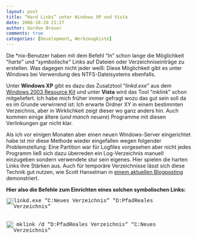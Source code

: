 ```yaml
---
layout: post
title: “Hard Links” unter Windows XP und Vista
date: 2008-10-20 21:27
author: Gordon Breuer
comments: true
categories: [Development, Werkzeugkiste]
---
```

<p>Die *nix-Benutzer haben mit dem Befehl “<em>ln</em>” schon lange die Möglichkeit “<em>harte</em>” und “<em>symbolische</em>” Links auf Dateien oder Verzeichniseinträge zu erstellen. Was dagegen nicht jeder weiß: Diese Möglichkeit gibt es unter Windows bei Verwendung des NTFS-Dateisystems ebenfalls.</p>  <p>Unter <strong>Windows XP</strong> gibt es dazu das Zusatztool “<i>linkd.exe” </i>aus dem <a href="http://www.microsoft.com/downloads/details.aspx?FamilyID=9d467a69-57ff-4ae7-96ee-b18c4790cffd&amp;DisplayLang=en" target="_blank">Windows 2003 Resource Kit</a> und unter <strong>Vista</strong> wird das Tool “<em>mklink</em>” schon mitgeliefert. Ich habe mich früher immer gefragt wozu das gut sein soll da es im Grunde verwirrend ist: Ich erwarte Ordner XY in einem bestimmten Verzeichnis, aber in Wirklichkeit zeigt dieser wo ganz anders hin. Auch kommen einige ältere (<em>und manch neuere</em>) Programme mit diesen Verlinkungen gar nicht klar.</p>  <p>Als ich vor einigen Monaten aber einen neuen Windows-Server eingerichtet habe ist mir diese Methode wieder eingefallen wegen folgender Problemstellung: Eine Partition war für Logfiles vorgesehen aber nicht jedes Programm ließ sich dazu überreden ein Log-Verzeichnis manuell einzugeben sondern verwendete stur sein eigenes. Hier spielen die harten Links ihre Stärken aus. Auch für temporäre Verzeichnisse lässt sich diese Technik gut nutzen, wie Scott Hanselman in <a title="" href="http://www.hanselman.com/blog/GuideToFreeingUpDiskSpaceUnderWindowsVista.aspx">einem aktuellen Blogposting</a> demonstriert.</p>  <p><strong>Hier also die Befehle zum Einrichten eines solchen symbolischen Links:</strong></p>  <p><img title="Windows XP" style="border-top-width: 0px; display: inline; border-left-width: 0px; border-bottom-width: 0px; margin-left: 0px; margin-right: 0px; border-right-width: 0px" height="18" alt="Windows XP" src="http://anheledirwp.blob.core.windows.net/wordpress/2008/10/windows_3.jpg" width="20" align="left" border="0" /> <span style="font-family: courier new">linkd.exe &quot;C:Neues Verzeichnis&quot; &quot;D:PfadReales Verzeichnis&quot;</span>     <br />    <br /></p>  <p><img title="Windows Vista" style="border-right: 0px; border-top: 0px; display: inline; margin-left: 0px; border-left: 0px; margin-right: 0px; border-bottom: 0px" height="20" alt="Windows Vista" src="http://anheledirwp.blob.core.windows.net/wordpress/2008/10/windows_vista_logo_3.jpg" width="20" align="left" border="0" />&#160; <span style="font-family: courier new">mklink /d &quot;D:PfadReales Verzeichnis&quot; &quot;C:Neues Verzeichnis&quot;</span></p>
